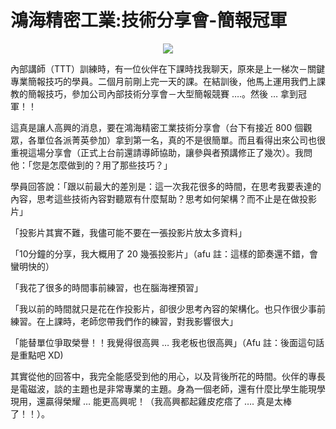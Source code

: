 # 鴻海精密工業:技術分享會-簡報冠軍 

<div style="clear: both; text-align: center;"><a href="http://3.bp.blogspot.com/-oEJAyGaPxL4/VhX2DYXAP-I/AAAAAAAAOsQ/yTLauXVs4ho/s1600/image_thumb_7b28d1458138433a30aba0d571fb9c07.png" style="margin-left: 1em; margin-right: 1em;"><img border="0" src="https://3.bp.blogspot.com/-oEJAyGaPxL4/VhX2DYXAP-I/AAAAAAAAOsQ/yTLauXVs4ho/s1600/image_thumb_7b28d1458138433a30aba0d571fb9c07.png"/></a></div>
<p>內部講師（TTT）訓練時，有一位伙伴在下課時找我聊天，原來是上一梯次－關鍵專業簡報技巧的學員。二個月前剛上完一天的課。在結訓後，他馬上運用我們上課教的簡報技巧，參加公司內部技術分享會－大型簡報競賽 ….。然後 … 拿到冠軍！！</p>
<p>這真是讓人高興的消息，要在鴻海精密工業技術分享會（台下有接近 800 個觀眾，各單位各派菁英參加）拿到第一名，真的不是很簡單。而且看得出來公司也很重視這場分享會（正式上台前還請導師協助，讓參與者預講修正了幾次）。我問他：「您是怎麼做到的？用了那些技巧？」</p>
<p><a name="more"></a></p>
<p>學員回答說：「跟以前最大的差別是：這一次我花很多的時間，在思考我要表達的內容，思考這些技術內容對聽眾有什麼幫助？思考如何架構？而不止是在做投影片」</p>
<p>「投影片其實不難，我儘可能不要在一張投影片放太多資料」</p>
<p>「10分鐘的分享，我大概用了 20 幾張投影片」（afu 註：這樣的節奏還不錯，會蠻明快的）</p>
<p>「我花了很多的時間事前練習，也在腦海裡預習」</p>
<p>「我以前的時間就只是花在作投影片，卻很少思考內容的架構化。也只作很少事前練習。在上課時，老師您帶我們作的練習，對我影響很大」</p>
<p>「能替單位爭取榮譽！！我覺得很高興 … 我老板也很高興」（Afu 註：後面這句話是重點吧 XD)</p>
<p>其實從他的回答中，我完全能感受到他的用心，以及背後所花的時間。伙伴的專長是電磁波，談的主題也是非常專業的主題。身為一個老師，還有什麼比學生能現學現用，還贏得榮耀 … 能更高興呢！（我高興都起雞皮疙瘩了 …. 真是太棒了！！）。</p>